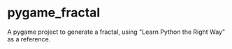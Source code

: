 # pygame_fractal
A pygame project to generate a fractal, using "Learn Python the Right Way" as a reference.
